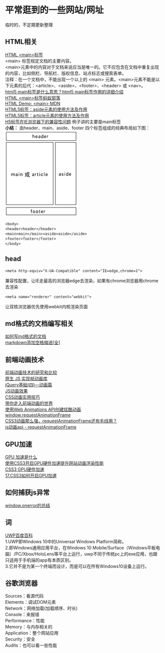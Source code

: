 # 平常逛到的一些网站/网址
临时的，不定期更新整理

## HTML相关
[HTML &lt;main&gt;标签](https://www.w3school.com.cn/tags/tag_main.asp)<br>
&lt;main&gt; 标签规定文档的主要内容。<br>
&lt;main&gt;元素中的内容对于文档来说应当是唯一的。它不应包含在文档中重复出现的内容，比如侧栏、导航栏、版权信息、站点标志或搜索表单。<br>
注释：在一个文档中，不能出现一个以上的 &lt;main&gt; 元素。&lt;main&gt;元素不能是以下元素的后代：&lt;article&gt;、&lt;aside&gt;、&lt;footer&gt;、&lt;header&gt; 或 &lt;nav&gt;。<br>
[html5 main标签是什么意思？html5 main标签作用的详细介绍](https://www.php.cn/html5-tutorial-408543.html)<br>
[HTML &lt;main&gt;标签蚂蚁部落](https://www.softwhy.com/article-10285-1.html)<br>
[HTML Demo:  &lt;main&gt;&nbsp;MDN](https://developer.mozilla.org/zh-CN/docs/Web/HTML/Element/main)<br>
[HTML5标签：aside元素的使用方法及作用](https://www.liudaima.com/a/174.html)<br>
[HTML5标签：article元素的使用方法及作用](https://www.liudaima.com/a/173.html)<br>
[H5标签在IE浏览器下的兼容性问题](https://blog.csdn.net/Hi_Riley/article/details/89220739)&nbsp;例子讲的主要是main标签<br>
**小结：**
由header、main、aside、footer 四个标签组成的经典布局如下图：<br>
![](https://github.com/jingfeidi/jingfeidi.github.io/blob/master/front-end-notes/img/201912171576597404137597.png)
```
<body>
<header>header</header>
<main>main</main><aside>aside</aside>
<footer>footer</footer>
</body>
```

## head
```
<meta http-equiv="X-UA-Compatible" content="IE=edge,chrome=1">
```
兼容性配置，让IE走最高的浏览器edge去渲染，如果有chrome浏览器用chrome去渲染<br>
```
<meta name="renderer" content="webkit">
```
让双核浏览器优先使用webkit内核渲染页面

## md格式的文档编写相关
[如何写md格式的文档](https://www.jianshu.com/p/f378e3f2e7e1)<br>
[markdown添加空格缩进[全]](https://blog.csdn.net/zdx1996/article/details/86590864)

## 前端动画技术
[前端动画技术的研究和比较](https://segmentfault.com/a/1190000015360884)<br>
[原生 JS 实现帧动画库](https://www.imooc.com/learn/659)<br>
[jQuery基础(四)—动画篇](https://www.imooc.com/learn/430)<br>
[JS动画效果](https://www.imooc.com/learn/167)<br>
[CSS动画实用技巧](https://www.imooc.com/learn/357)<br>
[带你走入前端动画的世界](https://www.imooc.com/learn/1190)<br>
[使用Web Animations API创建炫酷动画](https://www.jianshu.com/p/dbc5452c1898)<br>
[window.requestAnimationFrame](https://developer.mozilla.org/zh-CN/docs/Web/API/Window/requestAnimationFrame)<br>
[CSS3动画那么强，requestAnimationFrame还有毛线用？](https://www.zhangxinxu.com/wordpress/2013/09/css3-animation-requestanimationframe-tween-%e5%8a%a8%e7%94%bb%e7%ae%97%e6%b3%95/)<br>
[js动画api - requestAnimationFrame](https://blog.csdn.net/u013282116/article/details/69260764)

## GPU加速
[GPU 加速是什么](http://www.sohu.com/a/133467734_114877)<br>
[使用CSS3开启GPU硬件加速提升网站动画渲染性能](https://blog.csdn.net/hsany330/article/details/50925260)<br>
[CSS3 GPU硬件加速](https://www.cnblogs.com/mengfangui/p/6604577.html)<br>
[17.CSS3如何开启GPU加速](https://www.jianshu.com/p/769c4682ff00)

## 如何捕获js异常
[window.onerror的总结](https://www.jianshu.com/p/315ffe6797b8)<br>

## 词
[UWP百度百科](https://baike.baidu.com/item/Universal%20Windows%20Platform/23796796?fromtitle=uwp&fromid=4236943&fr=aladdin)<br>
1.UWP即Windows 10中的Universal Windows Platform简称。<br>2.即Windows通用应用平台，在Windows 10 Mobile/Surface（Windows平板电脑）/PC/Xbox/HoloLens等平台上运行，uwp不同于传统pc上的exe应用，也跟只适用于手机端的app有本质区别。<br>3.它并不是为某一个终端而设计，而是可以在所有Windows10设备上运行。<br>

## 谷歌浏览器
Sources：看源代码<br>Elements：调试DOM元素<br>Network：网络加载(加载顺序、时长)<br>Console：来报错<br>Performance：性能<br>Memory：与内存相关的<br>Application：整个网站应用<br>Security：安全<br>Audits：也可以看一些性能

